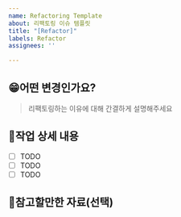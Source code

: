 ```yaml
---
name: Refactoring Template
about: 리팩토링 이슈 템플릿
title: "[Refactor]"
labels: Refactor
assignees: ''

---
```


## 😁어떤 변경인가요?

> 리팩토링하는 이유에 대해 간결하게 설명해주세요

## 📝작업 상세 내용

- [ ] TODO
- [ ] TODO
- [ ] TODO

## 📄참고할만한 자료(선택)

